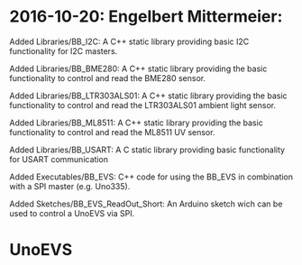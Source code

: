 # 2016-10-20: Engelbert Mittermeier:
Added Libraries/BB_I2C:
A C++ static library providing basic I2C functionality for I2C masters.

Added Libraries/BB_BME280:
A C++ static library providing the basic functionality to control and read the BME280 sensor.

Added Libraries/BB_LTR303ALS01:
A C++ static library providing the basic functionality to control and read the LTR303ALS01 
ambient light sensor.

Added Libraries/BB_ML8511:
A C++ static library providing the basic functionality to control and read the ML8511 UV sensor.

Added Libraries/BB_USART:
A C static library providing basic functionality for USART communication

Added Executables/BB_EVS:
C++ code for using the BB_EVS in combination with a SPI master (e.g. Uno335).

Added Sketches/BB_EVS_ReadOut_Short:
An Arduino sketch wich can be used to control a UnoEVS via SPI.

# UnoEVS
